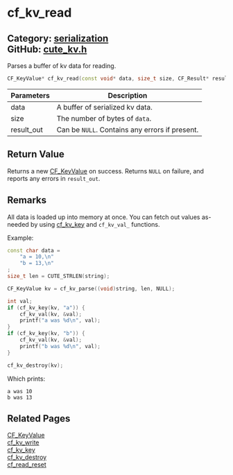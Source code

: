 [](../header.md ':include')

# cf_kv_read

Category: [serialization](/api_reference?id=serialization)  
GitHub: [cute_kv.h](https://github.com/RandyGaul/cute_framework/blob/master/include/cute_kv.h)  
---

Parses a buffer of kv data for reading.

```cpp
CF_KeyValue* cf_kv_read(const void* data, size_t size, CF_Result* result_out);
```

Parameters | Description
--- | ---
data | A buffer of serialized kv data.
size | The number of bytes of `data`.
result_out | Can be `NULL`. Contains any errors if present.

## Return Value

Returns a new [CF_KeyValue](/serialization/cf_keyvalue.md) on success. Returns `NULL` on failure, and reports any errors in `result_out`.

## Remarks

All data is loaded up into memory at once. You can fetch out values as-needed by using [cf_kv_key](/serialization/cf_kv_key.md) and `cf_kv_val_` functions.

Example:

```cpp
const char data =
    "a = 10,\n"
    "b = 13,\n"
;
size_t len = CUTE_STRLEN(string);

CF_KeyValue kv = cf_kv_parse((void)string, len, NULL);

int val;
if (cf_kv_key(kv, "a")) {
    cf_kv_val(kv, &val);
    printf("a was %d\n", val);
}
if (cf_kv_key(kv, "b")) {
    cf_kv_val(kv, &val);
    printf("b was %d\n", val);
}

cf_kv_destroy(kv);
```

Which prints:

```
a was 10
b was 13
```

## Related Pages

[CF_KeyValue](/serialization/cf_keyvalue.md)  
[cf_kv_write](/serialization/cf_kv_write.md)  
[cf_kv_key](/serialization/cf_kv_key.md)  
[cf_kv_destroy](/serialization/cf_kv_destroy.md)  
[cf_read_reset](/serialization/cf_read_reset.md)  
